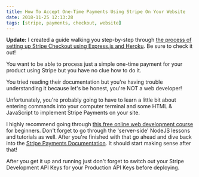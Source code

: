```yaml
---
title: How To Accept One-Time Payments Using Stripe On Your Website
date: 2018-11-25 12:13:28
tags: [stripe, payments, checkout, website]
---
```


**Update:** I created a guide walking you step-by-step through [the process of setting up Stripe Checkout using Express.js and Heroku](https://blog.stevelongoria.net/2019/02/26/setup-stripe-checkout-using-expressjs-heroku/). Be sure to check it out!

You want to be able to process just a simple one-time payment for your product using Stripe but you have no clue how to do it. 

You tried reading their documentation but you're having trouble understanding it because let's be honest, you're NOT a web developer!

Unfortunately, you're probably going to have to learn a little bit about entering commands into your computer terminal and some HTML & JavaScript to implement Stripe Payments on your site.

I highly recommend going through [this free online web development course](https://developer.mozilla.org/en-US/docs/Learn) for beginners. Don't forget to go through the 'server-side' NodeJS lessons and tutorials as well. After you're finished with that go ahead and dive back into the [Stripe Payments Documentation](https://stripe.com/docs/quickstart). It should start making sense after that!

After you get it up and running just don't forget to switch out your Stripe Development API Keys for your Production API Keys before deploying.

